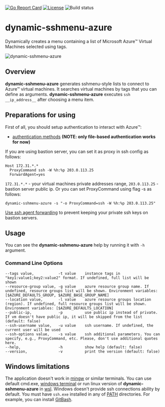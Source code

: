 [![Go Report Card](https://goreportcard.com/badge/github.com/LuciferInLove/dynamic-sshmenu-azure)](https://goreportcard.com/report/github.com/LuciferInLove/dynamic-sshmenu-azure)
[![License](https://img.shields.io/badge/license-MIT-red.svg)](./LICENSE.md)
![Build status](https://github.com/LuciferInLove/dynamic-sshmenu-azure/workflows/Build/badge.svg)

# dynamic-sshmenu-azure

Dynamically creates a menu containing a list of Microsoft Azure™ Virtual Machines selected using tags.

![dynamic-sshmenu-azure](https://user-images.githubusercontent.com/34190954/137604261-5074223c-4948-4333-b787-a1d00e72d2c9.gif)

## Overview

**dynamic-sshmenu-azure** generates sshmenu-style lists to connect to Azure™ virtual machines. It searches virtual machines by tags that you can define as arguments. **dynamic-sshmenu-azure** executes `ssh __ip_address__` after choosing a menu item.

## Preparations for using

First of all, you should setup authentication to interact with Azure™:
* [authentication methods](https://docs.microsoft.com/en-us/azure/developer/go/azure-sdk-authorization) **(NOTE: only file-based authentication works for now)**

If you are using bastion server, you can set it as proxy in ssh config as follows:

```
Host 172.31.*.*
  ProxyCommand ssh -W %h:%p 203.0.113.25
  ForwardAgent=yes
```

`172.31.*.*` - your virtual machines private addresses range, `203.0.113.25` - bastion server public ip.
Or you can set ProxyCommand using flag -s as follows:

```shell
dynamic-sshmenu-azure -s "-o ProxyCommand=ssh -W %h:%p 203.0.113.25"
```

[Use ssh agent forwarding](https://developer.github.com/v3/guides/using-ssh-agent-forwarding/) to prevent keeping your private ssh keys on bastion servers.

## Usage

You can see the **dynamic-sshmenu-azure** help by running it with `-h` argument.

### Command Line Options

	--tags value,           -t value    instance tags in "key1:value1;key2:value2" format. If undefined, full list will be shown
    --resource-group value, -g value    azure resource group name. If undefined, resource groups list will be shown. Environment variables: [$AZURE_DEFAULTS_GROUP, $AZURE_BASE_GROUP_NAME]
    --location value,       -l value    azure resource groups location (region). If undefined, full resource groups list will be shown. Environment variables: [$AZURE_DEFAULTS_LOCATION]
    --public-ip,            -p          use public ip instead of private. If vm doesn't have public ip, it will be skipped from the list (default: false)
    --ssh-username value,   -u value    ssh username. If undefined, the current user will be used
    --ssh-options value,    -s value    ssh additional parameters. You can specify, e.g., ProxyCommand, etc. Please, don't use additional quotes here.
    --help,                 -h          show help (default: false)
    --version,              -v          print the version (default: false)

## Windows limitations

The application doesn't work in [mingw](http://www.mingw.org/) or similar terminals. You can use default cmd.exe, [windows terminal](https://github.com/microsoft/terminal) or run linux version of **dynamic-sshmenu-azure** in [wsl](https://docs.microsoft.com/en/windows/wsl/install-win10). Windows doesn't provide ssh connections ability by default. You must have `ssh.exe` installed in any of [PATH](https://docs.microsoft.com/en-us/windows/win32/shell/user-environment-variables) directories. For example, you can install [GitBash](https://gitforwindows.org/).
